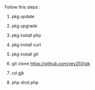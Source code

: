 Follow this steps :

1. pkg update

2. pkg upgrade

3. pkg install php

3. pkg install curl

4. pkg install git

5. git clone https://github.com/vey251/gjk

6. cd gjk

7. php shot.php
